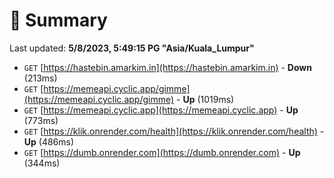 # 📖 Summary
Last updated: **5/8/2023, 5:49:15 PG "Asia/Kuala_Lumpur"**

- `GET` [https://hastebin.amarkim.in](https://hastebin.amarkim.in) - **Down** (213ms)
- `GET` [https://memeapi.cyclic.app/gimme](https://memeapi.cyclic.app/gimme) - **Up** (1019ms)
- `GET` [https://memeapi.cyclic.app](https://memeapi.cyclic.app) - **Up** (773ms)
- `GET` [https://klik.onrender.com/health](https://klik.onrender.com/health) - **Up** (486ms)
- `GET` [https://dumb.onrender.com](https://dumb.onrender.com) - **Up** (344ms)

